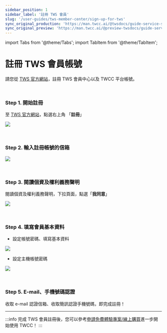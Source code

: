 ```yaml
---
sidebar_position: 1
sidebar_label: '註冊 TWS 會員'
slug: '/user-guides/tws-member-center/sign-up-for-tws'
sync_original_production: 'https://man.twcc.ai/@twsdocs/guide-service-signup-zh' 
sync_original_preview: 'https://man.twcc.ai/@preview-twsdocs/guide-service-signup-zh' 
---
```


import Tabs from '@theme/Tabs';
import TabItem from '@theme/TabItem';


# 註冊 TWS 會員帳號

請您從 [TWS 官方網站](https://tws.twcc.ai/)，註冊 TWS 會員中心以及 TWCC 平台帳號。

<br/>


### Step 1. 開始註冊

至 [TWS 官方網站](https://tws.twcc.ai/)，點選右上角 「**註冊**」

![](https://i.imgur.com/LiFZRnD.png)

<br/>


### Step 2. 輸入註冊帳號的信箱

![](https://i.imgur.com/0s5Upxx.png)

<br/>


### Step 3. 閱讀個資及權利義務聲明

閱讀個資及權利義務聲明，下拉頁面，點選「**我同意**」

![](https://cos.twcc.ai/SYS-MANUAL/uploads/upload_359a4e9fe18246b695980c71bc009deb.png)

<br/>


### Step 4. 填寫會員基本資料

- 設定帳號密碼、填寫基本資料

![](https://cos.twcc.ai/SYS-MANUAL/uploads/upload_ca9981e883155938b5365647ca0ef59c.png)

- 設定主機帳號密碼

![](https://cos.twcc.ai/SYS-MANUAL/uploads/upload_c138be3c7a047acdab56dadf2400e861.png)

<br/>


### Step 5. E-mail、手機號碼認證

收取 e-mail 認證信箱、收取簡訊認證手機號碼，即完成註冊！



---


:::info
完成 TWS 會員註冊後，您可以參考[<ins>申請免費體驗專案/線上購買</ins>](../manage-projects/apply-projects-credits.md)進一步開始使用 TWCC！
:::